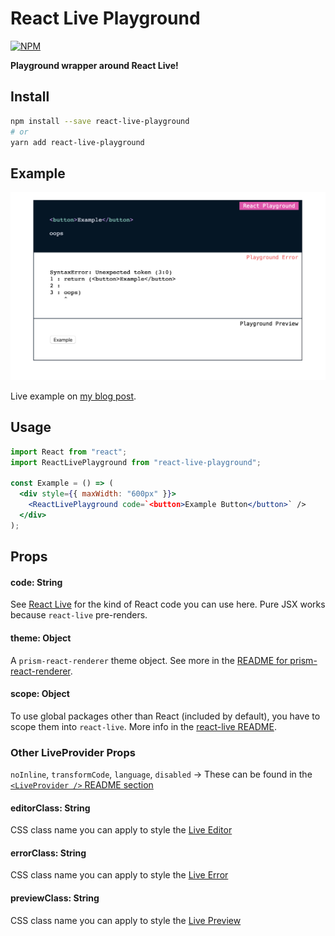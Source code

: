 # React Live Playground

[![NPM](https://img.shields.io/npm/v/react-live-playground.svg)](https://www.npmjs.com/package/react-live-playground)

**Playground wrapper around React Live!**

## Install

```bash
npm install --save react-live-playground
# or
yarn add react-live-playground
```

## Example

![example](/example.png)

Live example on [my blog post](https://t.wang.sh/blog-post-3).

## Usage

```jsx
import React from "react";
import ReactLivePlayground from "react-live-playground";

const Example = () => (
  <div style={{ maxWidth: "600px" }}>
    <ReactLivePlayground code=`<button>Example Button</button>` />
  </div>
);
```

## Props

#### code: String

See [React Live](https://github.com/FormidableLabs/react-live) for the kind of React code you can use here. Pure JSX works because `react-live` pre-renders.

#### theme: Object

A `prism-react-renderer` theme object. See more in the [README for prism-react-renderer](https://github.com/FormidableLabs/prism-react-renderer#theming).

#### scope: Object

To use global packages other than React (included by default), you have to scope them into `react-live`. More info in the [react-live README](https://github.com/FormidableLabs/react-live#how-does-the-scope-work).

### Other LiveProvider Props

`noInline`, `transformCode`, `language`, `disabled` -> These can be found in the [`<LiveProvider />` README section](https://github.com/FormidableLabs/react-live#liveprovider-)

#### editorClass: String

CSS class name you can apply to style the [Live Editor](https://github.com/FormidableLabs/react-live#liveeditor-)

#### errorClass: String

CSS class name you can apply to style the [Live Error](https://github.com/FormidableLabs/react-live#liveerror-)

#### previewClass: String

CSS class name you can apply to style the [Live Preview](https://github.com/FormidableLabs/react-live#livepreview-)
